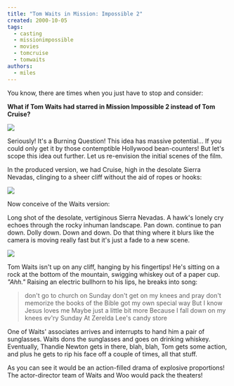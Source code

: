 ```yaml
---
title: "Tom Waits in Mission: Impossible 2"
created: 2000-10-05
tags:
  - casting
  - missionimpossible
  - movies
  - tomcruise
  - tomwaits
authors:
  - miles
---
```


You know, there are times when you just have to stop and consider:

**What if Tom Waits had starred in Mission Impossible 2 instead of Tom Cruise?**

![](/images/waitsinmi2.jpg)

Seriously! It's a Burning Question! This idea has massive potential... If you could only get it by those contemptible Hollywood bean-counters! But let's scope this idea out further. Let us re-envision the initial scenes of the film.

In the produced version, we had Cruise, high in the desolate Sierra Nevadas, clinging to a sheer cliff without the aid of ropes or hooks:

![](/images/cruiseuphigh.jpg)

Now conceive of the Waits version:

Long shot of the desolate, vertiginous Sierra Nevadas. A hawk's lonely cry echoes through the rocky inhuman landscape. Pan down. continue to pan down. Dolly down. Down and down. Do that thing where it blurs like the camera is moving really fast but it's just a fade to a new scene.

![](/images/waitsdownlow.jpg)

Tom Waits isn't up on any cliff, hanging by his fingertips! He's sitting on a rock at the bottom of the mountain, swigging whiskey out of a paper cup. _"Ahh."_ Raising an electric bullhorn to his lips, he breaks into song:

> don't go to church on Sunday don't get on my knees and pray don't memorize the books of the Bible got my own special way But I know Jesus loves me Maybe just a little bit more Because I fall down on my knees ev'ry Sunday At Zerelda Lee's candy store

One of Waits' associates arrives and interrupts to hand him a pair of sunglasses. Waits dons the sunglasses and goes on drinking whiskey. Eventually, Thandie Newton gets in there, blah, blah, Tom gets some action, and plus he gets to rip his face off a couple of times, all that stuff.

As you can see it would be an action-filled drama of explosive proportions! The actor-director team of Waits and Woo would pack the theaters!
